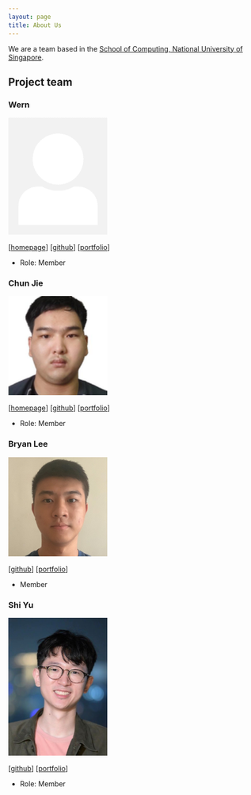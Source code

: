 ```yaml
---
layout: page
title: About Us
---
```


We are a team based in the [School of Computing, National University of Singapore](http://www.comp.nus.edu.sg).

## Project team

### Wern

<img src="images/wxwern.png" width="200px">

[[homepage](https://wern.cc/)]
[[github](https://github.com/wxwern)]
[[portfolio](team/wxwern.md)]

* Role: Member

### Chun Jie

<img src="images/cj-lee01.png" width="200px">

[[homepage](http://www.comp.nus.edu.sg/~damithch)]
[[github](https://github.com/CJ-Lee01)]
[[portfolio](team/johndoe.md)]

* Role: Member

### Bryan Lee

<img src="images/mcnabry.png" width="200px">

[[github](http://github.com/mcnabry)]
[[portfolio](team/mcnabry.md)]

* Member

### Shi Yu

<img src="images/shiyu.png" width="200px">

[[github](https://github.com/tanshiyu1999)] [[portfolio](team/tanshiyu1999.md)]

* Role: Member


